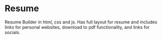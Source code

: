 # Resume
Resume Builder in html, css and js. Has full layout for resume and includes links for personal websites, download to pdf functionality, and links for socials.
